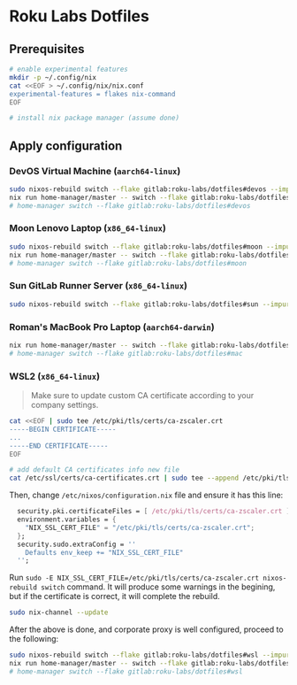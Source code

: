 # Roku Labs Dotfiles

## Prerequisites

```bash
# enable experimental features
mkdir -p ~/.config/nix
cat <<EOF > ~/.config/nix/nix.conf
experimental-features = flakes nix-command
EOF

# install nix package manager (assume done)
```

## Apply configuration

### DevOS Virtual Machine (`aarch64-linux`)

```bash
sudo nixos-rebuild switch --flake gitlab:roku-labs/dotfiles#devos --impure
nix run home-manager/master -- switch --flake gitlab:roku-labs/dotfiles#devos
# home-manager switch --flake gitlab:roku-labs/dotfiles#devos
```

### Moon Lenovo Laptop (`x86_64-linux`)

```bash
sudo nixos-rebuild switch --flake gitlab:roku-labs/dotfiles#moon --impure
nix run home-manager/master -- switch --flake gitlab:roku-labs/dotfiles#moon
# home-manager switch --flake gitlab:roku-labs/dotfiles#moon
```

### Sun GitLab Runner Server (`x86_64-linux`)

```bash
sudo nixos-rebuild switch --flake gitlab:roku-labs/dotfiles#sun --impure
```

### Roman's MacBook Pro Laptop (`aarch64-darwin`)

```bash
nix run home-manager/master -- switch --flake gitlab:roku-labs/dotfiles#mac
# home-manager switch --flake gitlab:roku-labs/dotfiles#mac
```

### WSL2 (`x86_64-linux`)

> Make sure to update custom CA certificate according to your company settings.

```bash
cat <<EOF | sudo tee /etc/pki/tls/certs/ca-zscaler.crt
-----BEGIN CERTIFICATE-----
...
-----END CERTIFICATE-----
EOF

# add default CA certificates info new file
cat /etc/ssl/certs/ca-certificates.crt | sudo tee --append /etc/pki/tls/certs/ca-zscaler.crt
```

Then, change `/etc/nixos/configuration.nix` file and ensure it has this line:

```nix
  security.pki.certificateFiles = [ /etc/pki/tls/certs/ca-zscaler.crt ];
  environment.variables = {
    "NIX_SSL_CERT_FILE" = "/etc/pki/tls/certs/ca-zscaler.crt";
  };
  security.sudo.extraConfig = ''
    Defaults env_keep += "NIX_SSL_CERT_FILE"
  '';
```

Run `sudo -E NIX_SSL_CERT_FILE=/etc/pki/tls/certs/ca-zscaler.crt nixos-rebuild switch` command. It will produce some warnings in the begining, but if the certificate is correct, it will complete the rebuild.

```bash
sudo nix-channel --update
```

After the above is done, and corporate proxy is well configured, proceed to the following:

```bash
sudo nixos-rebuild switch --flake gitlab:roku-labs/dotfiles#wsl --impure
nix run home-manager/master -- switch --flake gitlab:roku-labs/dotfiles#wsl
# home-manager switch --flake gitlab:roku-labs/dotfiles#wsl
```
